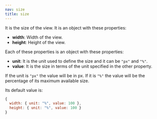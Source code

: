 ```yaml
---
nav: size
title: size
---
```


It is the size of the view. It is an object with these properties:

- **width**: Width of the view.
- **height**: Height of the view.

Each of these properties is an object with these properties:

- **unit**: It is the unit used to define the size and it can be `"px"` and `"%"`.
- **value**: It is the size in terms of the unit specified in the other property.

If the unit is `"px"` the value will be in px. If it is `"%"` the value will be the percentage of its maximum available size.

Its default value is:

```javascript
{
  width: { unit: "%", value: 100 },
  height: { unit: "%", value: 100 }
}
```
